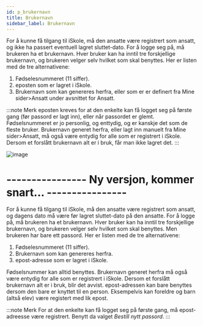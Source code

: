 ```yaml
---
id: p_brukernavn
title: Brukernavn
sidebar_label: Brukernavn
---
```

For å kunne få tilgang til iSkole, må den ansatte være registrert som ansatt, og ikke ha passert eventuell lagret sluttet-dato.
For å logge seg på, må brukeren ha et brukernavn. Hver bruker kan ha inntil tre forskjellige brukernavn, og brukeren velger selv hvilket som skal benyttes.
Her er listen med de tre alternativene:
1. Fødselesnummeret (11 siffer).
2. eposten som er lagret i iSkole.
3. Brukernavn som kan genereres herfra, eller som er er definert fra Mine sider>Ansatt under avsnittet for Ansatt.


:::note Merk
eposten kreves for at den enkelte kan få logget seg på første gang (før passord er lagt inn), eller når passordet er glemt.
Fødselsnummeret er jo personlig, og enttydig, og er kanskje det som de fleste bruker.
Brukernavn generet herfra, eller lagt inn manuelt fra Mine sider>Ansatt, må også være entydig for alle som er registrert i iSkole. Dersom et forslått brukernavn alt er i bruk, får man ikke lagret det. :::

![image](https://user-images.githubusercontent.com/80097133/137480638-a0dd6694-2ea9-41f8-bcc1-a74645bbb9ea.png)



# ---------------- Ny versjon, kommer snart... ----------------

For å kunne få tilgang til iSkole, må den ansatte være registrert som ansatt, og dagens dato må være før lagret sluttet-dato på den ansatte.
For å logge på, må brukeren ha et brukernavn. Hver bruker kan ha inntil tre forskjellige brukernavn, og brukeren velger selv hvilket som skal benyttes. Men brukeren har bare ett passord.
Her er listen med de tre alternativene:
1. Fødselesnummeret (11 siffer).
2. Brukernavn som kan genereres herfra.
3. epost-adresse som er lagret i iSkole.

Fødselsnummer kan alltid benyttes.
Brukernavn generet herfra må også være entydig for alle som er registrert i iSkole. Dersom et forslått brukernavn alt er i bruk, blir det avvist.
epost-adressen kan bare benyttes dersom den bare er knyttet til en person. Eksempelvis kan foreldre og barn (altså elev) være registert med lik epost.


:::note Merk
For at den enkelte kan få logget seg på første gang, må epost-adreesse være registrert.  Benytt da valget _Bestill nytt passord_. :::



